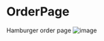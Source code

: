 # OrderPage
Hamburger order page
![image](https://github.com/selinihtyr/OrderPage/assets/122679970/f52bac48-3ac7-469a-8830-e10f744eedea)

